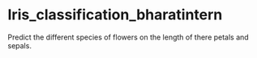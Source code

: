 # Iris_classification_bharatintern
Predict the different species of flowers on the length of there petals and sepals.
